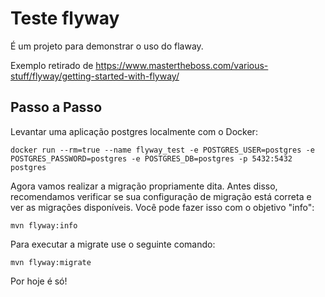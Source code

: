 # Teste flyway

É um projeto para demonstrar o uso do flaway.

Exemplo retirado de https://www.mastertheboss.com/various-stuff/flyway/getting-started-with-flyway/

## Passo a Passo

Levantar uma aplicação postgres localmente com o Docker:

```
docker run --rm=true --name flyway_test -e POSTGRES_USER=postgres -e POSTGRES_PASSWORD=postgres -e POSTGRES_DB=postgres -p 5432:5432 postgres
```
Agora vamos realizar a migração propriamente dita. Antes disso, recomendamos verificar se sua configuração de migração está correta e ver as migrações disponíveis. Você pode fazer isso com o objetivo "info":

```
mvn flyway:info
```

Para executar a migrate use o seguinte comando:

```
mvn flyway:migrate
```

Por hoje é só!
